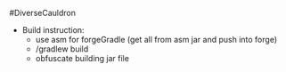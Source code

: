 #DiverseCauldron 
* Build instruction:
    * use asm for forgeGradle (get all from asm jar and push into forge)
    * /gradlew build
    * obfuscate building jar file
